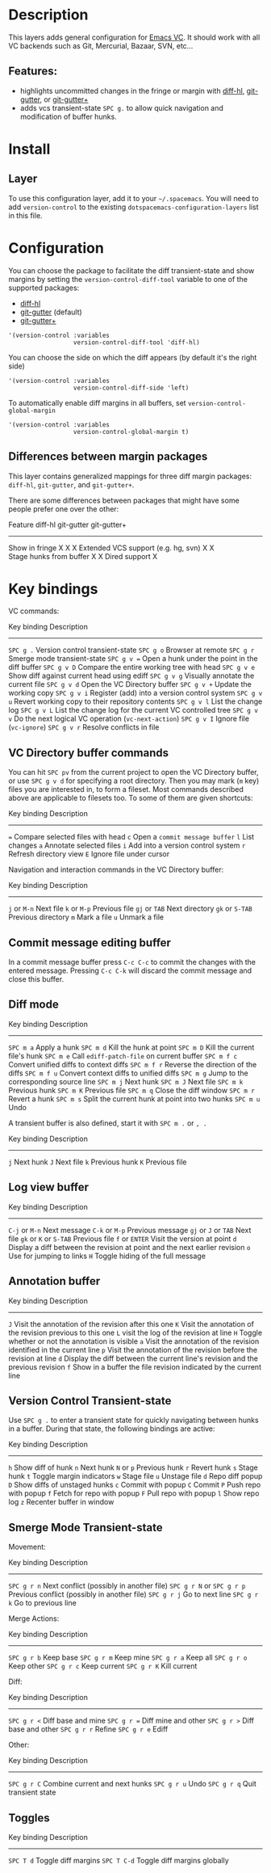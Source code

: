 Description
===========

This layers adds general configuration for [Emacs
VC](http://www.gnu.org/software/emacs/manual/html_node/emacs/Version-Control.html).
It should work with all VC backends such as Git, Mercurial, Bazaar, SVN,
etc...

Features:
---------

-   highlights uncommitted changes in the fringe or margin with
    [diff-hl](https://github.com/dgutov/diff-hl),
    [git-gutter](https://github.com/syohex/emacs-git-gutter), or
    [git-gutter+](https://github.com/nonsequitur/git-gutter-plus)
-   adds vcs transient-state `SPC g.` to allow quick navigation and
    modification of buffer hunks.

Install
=======

Layer
-----

To use this configuration layer, add it to your `~/.spacemacs`. You will
need to add `version-control` to the existing
`dotspacemacs-configuration-layers` list in this file.

Configuration
=============

You can choose the package to facilitate the diff transient-state and
show margins by setting the `version-control-diff-tool` variable to one
of the supported packages:

-   [diff-hl](https://github.com/dgutov/diff-hl)
-   [git-gutter](https://github.com/syohex/emacs-git-gutter) (default)
-   [git-gutter+](https://github.com/nonsequitur/git-gutter-plus)

``` {.commonlisp org-language="emacs-lisp"}
'(version-control :variables
                  version-control-diff-tool 'diff-hl)
```

You can choose the side on which the diff appears (by default it\'s the
right side)

``` {.commonlisp org-language="emacs-lisp"}
'(version-control :variables
                  version-control-diff-side 'left)
```

To automatically enable diff margins in all buffers, set
`version-control-global-margin`

``` {.commonlisp org-language="emacs-lisp"}
'(version-control :variables
                  version-control-global-margin t)
```

Differences between margin packages
-----------------------------------

This layer contains generalized mappings for three diff margin packages:
`diff-hl`, `git-gutter`, and `git-gutter+`.

There are some differences between packages that might have some people
prefer one over the other:

  Feature                               diff-hl   git-gutter   git-gutter+
  ------------------------------------- --------- ------------ -------------
  Show in fringe                        X         X            X
  Extended VCS support (e.g. hg, svn)   X         X            
  Stage hunks from buffer                         X            X
  Dired support                         X                      

Key bindings
============

VC commands:

  Key binding   Description
  ------------- --------------------------------------------------------
  `SPC g .`     Version control transient-state
  `SPC g o`     Browser at remote
  `SPC g r`     Smerge mode transient-state
  `SPC g v =`   Open a hunk under the point in the diff buffer
  `SPC g v D`   Compare the entire working tree with head
  `SPC g v e`   Show diff against current head using ediff
  `SPC g v g`   Visually annotate the current file
  `SPC g v d`   Open the VC Directory buffer
  `SPC g v +`   Update the working copy
  `SPC g v i`   Register (add) into a version control system
  `SPC g v u`   Revert working copy to their repository contents
  `SPC g v l`   List the change log
  `SPC g v L`   List the change log for the current VC controlled tree
  `SPC g v v`   Do the next logical VC operation (`vc-next-action`)
  `SPC g v I`   Ignore file (`vc-ignore`)
  `SPC g v r`   Resolve conflicts in file

VC Directory buffer commands
----------------------------

You can hit `SPC pv` from the current project to open the VC Directory
buffer, or use `SPC g v d` for specifying a root directory. Then you may
mark (`m` key) files you are interested in, to form a fileset. Most
commands described above are applicable to filesets too. To some of them
are given shortcuts:

  Key binding   Description
  ------------- -----------------------------------
  `=`           Compare selected files with head
  `c`           Open a `commit message buffer`
  `l`           List changes
  `a`           Annotate selected files
  `i`           Add into a version control system
  `r`           Refresh directory view
  `E`           Ignore file under cursor

Navigation and interaction commands in the VC Directory buffer:

  Key binding       Description
  ----------------- --------------------
  `j` or `M-n`      Next file
  `k` or `M-p`      Previous file
  `gj` or `TAB`     Next directory
  `gk` or `S-TAB`   Previous directory
  `m`               Mark a file
  `u`               Unmark a file

Commit message editing buffer
-----------------------------

In a commit message buffer press `C-c C-c` to commit the changes with
the entered message. Pressing `C-c C-k` will discard the commit message
and close this buffer.

Diff mode
---------

  Key binding   Description
  ------------- ------------------------------------------------
  `SPC m a`     Apply a hunk
  `SPC m d`     Kill the hunk at point
  `SPC m D`     Kill the current file\'s hunk
  `SPC m e`     Call `ediff-patch-file` on current buffer
  `SPC m f c`   Convert unified diffs to context diffs
  `SPC m f r`   Reverse the direction of the diffs
  `SPC m f u`   Convert context diffs to unified diffs
  `SPC m g`     Jump to the corresponding source line
  `SPC m j`     Next hunk
  `SPC m J`     Next file
  `SPC m k`     Previous hunk
  `SPC m K`     Previous file
  `SPC m q`     Close the diff window
  `SPC m r`     Revert a hunk
  `SPC m s`     Split the current hunk at point into two hunks
  `SPC m u`     Undo

A transient buffer is also defined, start it with `SPC m .` or `, .`

  Key binding   Description
  ------------- ---------------
  `j`           Next hunk
  `J`           Next file
  `k`           Previous hunk
  `K`           Previous file

Log view buffer
---------------

  Key binding              Description
  ------------------------ ----------------------------------------------------------------------------
  `C-j` or `M-n`           Next message
  `C-k` or `M-p`           Previous message
  `gj` or `J` or `TAB`     Next file
  `gk` or `K` or `S-TAB`   Previous file
  `f` or `ENTER`           Visit the version at point
  `d`                      Display a diff between the revision at point and the next earlier revision
  `o`                      Use for jumping to links
  `H`                      Toggle hiding of the full message

Annotation buffer
-----------------

  Key binding   Description
  ------------- ---------------------------------------------------------------------------------
  `J`           Visit the annotation of the revision after this one
  `K`           Visit the annotation of the revision previous to this one
  `L`           visit the log of the revision at line
  `H`           Toggle whether or not the annotation is visible
  `a`           Visit the annotation of the revision identified in the current line
  `p`           Visit the annotation of the revision before the revision at line
  `d`           Display the diff between the current line\'s revision and the previous revision
  `f`           Show in a buffer the file revision indicated by the current line

Version Control Transient-state
-------------------------------

Use `SPC g .` to enter a transient state for quickly navigating between
hunks in a buffer. During that state, the following bindings are active:

  Key binding   Description
  ------------- ------------------------------
  `h`           Show diff of hunk
  `n`           Next hunk
  `N` or `p`    Previous hunk
  `r`           Revert hunk
  `s`           Stage hunk
  `t`           Toggle margin indicators
  `w`           Stage file
  `u`           Unstage file
  `d`           Repo diff popup
  `D`           Show diffs of unstaged hunks
  `c`           Commit with popup
  `C`           Commit
  `P`           Push repo with popup
  `f`           Fetch for repo with popup
  `F`           Pull repo with popup
  `l`           Show repo log
  `z`           Recenter buffer in window

Smerge Mode Transient-state
---------------------------

Movement:

  Key binding                  Description
  ---------------------------- ----------------------------------------------
  `SPC g r n`                  Next conflict (possibly in another file)
  `SPC g r N` or `SPC g r p`   Previous conflict (possibly in another file)
  `SPC g r j`                  Go to next line
  `SPC g r k`                  Go to previous line

Merge Actions:

  Key binding   Description
  ------------- --------------
  `SPC g r b`   Keep base
  `SPC g r m`   Keep mine
  `SPC g r a`   Keep all
  `SPC g r o`   Keep other
  `SPC g r c`   Keep current
  `SPC g r K`   Kill current

Diff:

  Key binding   Description
  ------------- ---------------------
  `SPC g r <`   Diff base and mine
  `SPC g r =`   Diff mine and other
  `SPC g r >`   Diff base and other
  `SPC g r r`   Refine
  `SPC g r e`   Ediff

Other:

  Key binding   Description
  ------------- --------------------------------
  `SPC g r C`   Combine current and next hunks
  `SPC g r u`   Undo
  `SPC g r q`   Quit transient state

Toggles
-------

  Key binding   Description
  ------------- ------------------------------
  `SPC T d`     Toggle diff margins
  `SPC T C-d`   Toggle diff margins globally
